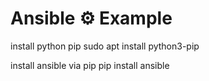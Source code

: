 # Ansible ⚙️ Example

install python pip
sudo apt install python3-pip

install ansible via pip
pip install ansible